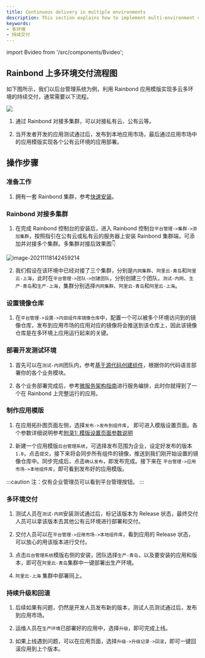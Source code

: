```yaml
---
title: Continuous delivery in multiple environments
description: This section explains how to implement multi-environment continuous delivery on Rainbond
keywords:
- 多环境
- 持续交付
---
```


import Bvideo from '/src/components/Bvideo';

<Bvideo src="//player.bilibili.com/player.html?aid=436800242&bvid=BV1uj411N7Vy&cid=1005328921&page=4" />

## Rainbond 上多环境交付流程图

如下图所示，我们以后台管理系统为例，利用 Rainbond 应用模版实现多云多环境的持续交付，通常需要以下流程。

<!-- ![multi-env-delivery](https://grstatic.oss-cn-shanghai.aliyuncs.com/docs/5.10/delivery/multi-env-delivery.jpg) -->
![](https://static.goodrain.com/docs/5.11/delivery/continuous/source-code/multi-env-delivery.png)

1. 通过 Rainbond 对接多集群，可以对接私有云、公有云等。

2. 当开发者开发的应用测试通过后，发布到本地应用市场，最后通过应用市场中的应用模版实现各个公有云环境的应用部署。

## 操作步骤

### 准备工作

1. 拥有一套 Rainbond 集群，参考[快速安装](/docs/quick-start/quick-install)。

### Rainbond 对接多集群

1. 在完成 Rainbond 控制台的安装后，进入 Rainbond 控制台`平台管理->集群->添加集群`，按照指引在公有云或私有云的服务器上安装 Rainbond 集群端，可添加并对接多个集群。多集群对接后效果图:point_down:

<img src="https://pic.imgdb.cn/item/61a5d0802ab3f51d91d5afc2.png" alt="image-20211118142459214"  />

2. 我们假设在该环境中已经对接了三个集群，分别是`内网集群`、`阿里云-青岛`和`阿里云-上海`，此时在`平台管理->团队->创建团队`，分别创建三个团队，`测试-内网`、`生产-青岛`和`生产-上海`，集群分别选择`内网集群`、`阿里云-青岛`和`阿里云-上海`。

### 设置镜像仓库

1. 在`平台管理->设置->内部组件库镜像仓库`中，配置一个可以被多个环境访问到的镜像仓库，发布到应用市场的应用对应的镜像将会推送到该仓库上，因此该镜像仓库是在多环境上应用运行起来的关键。

### 部署开发测试环境

1. 首先可以在`测试-内网`团队内，参考[基于源代码创建组件](/docs/use-manual/component-create/language-support)，根据你的代码语言部署你的各个业务模块。

2. 各个业务部署完成后，参考[微服务架构指南](/docs/micro-service/overview)进行服务编排，此时你就得到了一个在 Rainbond 上完整运行的应用。

### 制作应用模版

1. 在应用拓扑图页面左侧，选择`发布->发布到组件库`， 即可进入模版设置页面。各个参数详细说明参考[附录1: 模版设置页面参数说明](/docs/delivery/app-model-parameters)

2. 新建一个应用模版`后台管理系统`，可选择发布范围为企业，设定好发布的版本 `1.0`，点击`提交`，接下来将会同步所有组件的镜像，推送到我们刚开始设置的镜像仓库中。同步完成后，点击`确认发布`，即发布完成。接下来在 `平台管理->应用市场->本地组件库`，即可看到发布好的应用模版。

:::caution
注：仅有企业管理员可以看到平台管理按钮。
:::

### 多环境交付

1. 测试人员在`测试-内网`安装测试通过后，标记该版本为 Release 状态，最终交付人员可以拿该版本去其他公有云环境进行部署和交付。

2. 交付人员可以在`平台管理->应用市场->本地组件库`，看到应用的 Release 状态，可以放心的用该版本进行交付。

3. 点击`后台管理系统`模版右侧的安装，团队选择`生产-青岛`，以及要安装的应用和版本，即可在`阿里云-青岛`集群中一键部署出生产环境。

4. `阿里云-上海` 集群中部署同上。

### 持续升级和回滚

1. 后续如果有问题，仍然是开发人员发布新的版本，测试人员测试通过后，发布到应用市场。

2. 运维人员在`生产环境`已部署好的应用中，选择`升级`，即可完成上线。

3. 如果上线遇到问题，可以在应用页面，选择`升级->升级记录->回滚`，即可一键回滚应用到上个版本。
